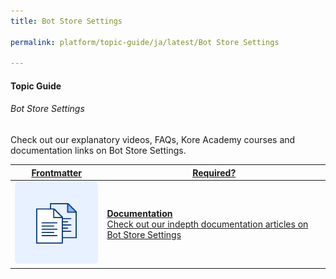```yaml
---
title: Bot Store Settings

permalink: platform/topic-guide/ja/latest/Bot Store Settings

---
```


#### Topic Guide
###### Bot Store Settings

  Check out our explanatory videos, FAQs, Kore Academy courses and documentation links on Bot Store Settings.



<a class="doc-link" target="_blank" href="https://developer.kore.ai/docs/bots/bot-settings/general-settings/">
 

| Frontmatter | Required? |
|-------------|-------------|
| ![alt text](images/docIcon.svg "Title") | **Documentation**  <br /> Check out our indepth documentation articles on Bot Store Settings | 


</a>
